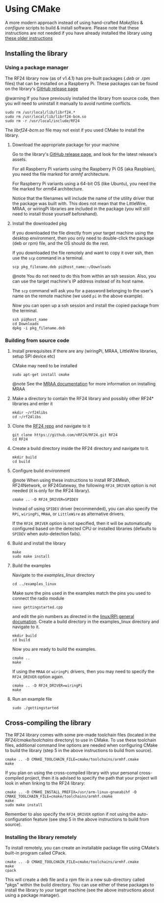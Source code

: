 # Using CMake

<!-- markdownlint-disable MD031 -->
A more modern approach instead of using hand-crafted _Makefiles_ & _configure_ scripts
to build & install software. Please note that these instructions are not needed if you
have already installed the library using [these older instructions](md_docs_linux_install.html)

## Installing the library

### Using a package manager

The RF24 library now (as of v1.4.1) has pre-built packages (_.deb_ or _.rpm_ files) that can be installed on a
Raspberry Pi. These packages can be found on the library's
[GitHub release page](https://GitHub.com/nRF24/RF24/releases)

@warning If you have previously installed the library from source code, then you will need to uninstall it manually to avoid runtime conflicts.
```shell
sudo rm /usr/local/lib/librf24.*
sudo rm /usr/local/lib/librf24-bcm.so
sudo rm -r /usr/local/include/RF24
```

The _librf24-bcm.so_ file may not exist if you used CMake to install the library.

1. Download the appropriate package for your machine

   Go to the library's [GitHub release page](https://GitHub.com/nRF24/RF24/releases), and look for
   the latest release's assets.

   For all Raspberry Pi variants using the Raspberry Pi OS (aka Raspbian), you need the file marked
   for _armhf_ architecture.

   For Raspberry Pi variants using a 64-bit OS (like Ubuntu), you need the file marked for
   _arm64_ architecture.

   Notice that the filenames will include the name of the utility driver that the package was built with.
   This does not mean that the LittleWire, MRAA, or wiringPi libraries are included in the package (you will still
   need to install those yourself beforehand).
2. Install the downloaded pkg

   If you downloaded the file directly from your target machine using the desktop environment, then
   you only need to double-click the package (deb or rpm) file, and the OS should do the rest.

   If you downloaded the file remotely and want to copy it over ssh, then use the `scp` command in a terminal.
   ```shell
   scp pkg_filename.deb pi@host_name:~/Downloads
   ```
   @note You do not need to do this from within an ssh session. Also, you can use the target machine's IP
   address instead of its host name.

   The `scp` command will ask you for a password belonging to the user's name on the remote machine (we used
   `pi` in the above example).

   Now you can open up a ssh session and install the copied package from the terminal.
   ```shell
   ssh pi@host_name
   cd Downloads
   dpkg -i pkg_filename.deb
   ```

### Building from source code

1. Install prerequisites if there are any (wiringPi, MRAA, LittleWire libraries, setup SPI device etc)

   CMake may need to be installed
   ```shell
   sudo apt-get install cmake
   ```
   @note See the [MRAA documentation](http://iotdk.intel.com/docs/master/mraa/index.html) for more information on installing MRAA
2. Make a directory to contain the RF24 library and possibly other RF24\* libraries and enter it
   ```shell
   mkdir ~/rf24libs
   cd ~/rf24libs
   ```
3. Clone the [RF24 repo](https://github.com/nRF24/RF24) and navigate to it
   ```shell
   git clone https://github.com/nRF24/RF24.git RF24
   cd RF24
   ```
4. Create a build directory inside the RF24 directory and navigate to it.
   ```shell
   mkdir build
   cd build
   ```
5. Configure build environment

   @note When using these instructions to install RF24Mesh, RF24Network, or RF24Gateway,
   the following `RF24_DRIVER` option is not needed (it is only for the RF24 library).
   ```shell
   cmake .. -D RF24_DRIVER=SPIDEV
   ```
   Instead of using `SPIDEV` driver (recommended), you can also specify the `RPi`, `wiringPi`,
   `MRAA`, or `LittleWire` as alternative drivers.

   If the `RF24_DRIVER` option is not specified, then it will be automatically configured based
   on the detected CPU or installed libraries (defaults to `SPIDEV` when auto-detection fails).
6. Build and install the library
   ```shell
   make
   sudo make install
   ```
7. Build the examples

   Navigate to the _examples_linux_ directory
   ```shell
   cd ../examples_linux
   ```
   Make sure the pins used in the examples match the pins you used to connect the radio module
   ```shell
   nano gettingstarted.cpp
   ```
   and edit the pin numbers as directed in the [linux/RPi general documation](md_docs_rpi_general.html).
   Create a build directory in the examples_linux directory and navigate to it.
   ```shell
   mkdir build
   cd build
   ```
   Now you are ready to build the examples.
   ```shell
   cmake ..
   make
   ```
   If using the `MRAA` or `wiringPi` drivers, then you may need to specify the `RF24_DRIVER`
   option again.
   ```shell
   cmake .. -D RF24_DRIVER=wiringPi
   make
   ```
8. Run an example file
   ```shell
   sudo ./gettingstarted
   ```

## Cross-compiling the library

The RF24 library comes with some pre-made toolchain files (located in the _RF24/cmake/toolchains_
directory) to use in CMake. To use these toolchain files, additional command line options are needed
when configuring CMake to build the library (step 5 in the above instructions to build from source).

```shell
cmake .. -D CMAKE_TOOLCHAIN_FILE=cmake/toolchains/armhf.cmake
make
```

If you plan on using the cross-compiled library with your personal cross-compiled project, then
it is advised to specify the path that your project will look in when linking to the RF24 library:

```shell
cmake .. -D CMAKE_INSTALL_PREFIX=/usr/arm-linux-gnueabihf -D CMAKE_TOOLCHAIN_FILE=cmake/toolchains/armhf.cmake
make
sudo make install
```

Remember to also specify the `RF24_DRIVER` option if not using the auto-configuration feature (see step 5
in the above instructions to build from source).

### Installing the library remotely

To install remotely, you can create an installable package file using CMake's built-in program called CPack.

```shell
cmake .. -D CMAKE_TOOLCHAIN_FILE=cmake/toolchains/armhf.cmake
make
cpack
```

This will create a deb file and a rpm file in a new sub-directory called "pkgs" within the build directory.
You can use either of these packages to install the library to your target machine (see the above
instructions about using a package manager).
